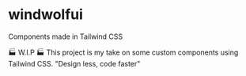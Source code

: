 # windwolfui
Components made in Tailwind CSS

🏭 W.I.P 🏭
This project is my take on some custom components using Tailwind CSS.
  "Design less, code faster"
